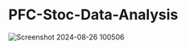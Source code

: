 # PFC-Stoc-Data-Analysis
![Screenshot 2024-08-26 100506](https://github.com/user-attachments/assets/1ea75dfd-e382-4ea6-8ec4-2d1585a5dfdb)
